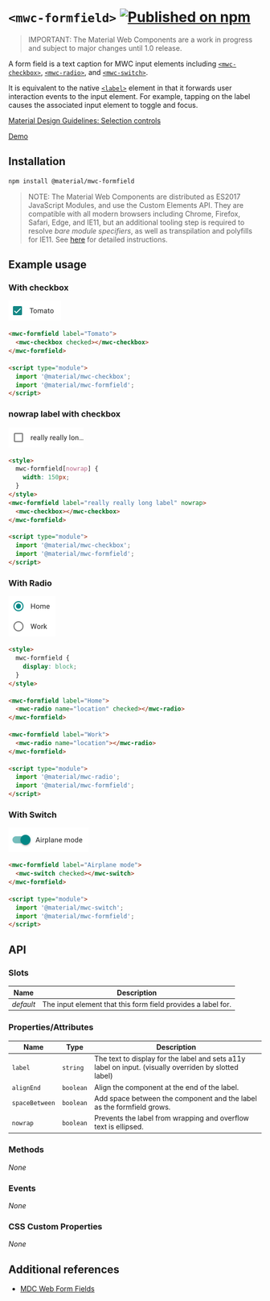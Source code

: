 # `<mwc-formfield>` [![Published on npm](https://img.shields.io/npm/v/@material/mwc-formfield.svg)](https://www.npmjs.com/package/@material/mwc-formfield)
> IMPORTANT: The Material Web Components are a work in progress and subject to
> major changes until 1.0 release.

A form field is a text caption for MWC input elements including
[`<mwc-checkbox>`](https://github.com/material-components/material-components-web-components/tree/master/packages/checkbox),
[`<mwc-radio>`](https://github.com/material-components/material-components-web-components/tree/master/packages/radio),
and
[`<mwc-switch>`](https://github.com/material-components/material-components-web-components/tree/master/packages/switch).

It is equivalent to the native
[`<label>`](https://developer.mozilla.org/en-US/docs/Web/HTML/Element/label)
element in that it forwards user interaction events to the input element. For example, tapping on the label causes the associated input element to toggle and focus.

[Material Design Guidelines: Selection controls](https://material.io/components/selection-controls/)

[Demo](https://material-components.github.io/material-components-web-components/demos/formfield/)

## Installation

```sh
npm install @material/mwc-formfield
```

> NOTE: The Material Web Components are distributed as ES2017 JavaScript
> Modules, and use the Custom Elements API. They are compatible with all modern
> browsers including Chrome, Firefox, Safari, Edge, and IE11, but an additional
> tooling step is required to resolve *bare module specifiers*, as well as
> transpilation and polyfills for IE11. See
> [here](https://github.com/material-components/material-components-web-components#quick-start)
> for detailed instructions.

## Example usage

### With checkbox

<img src="images/with_checkbox.png" width="105px" height="40px">

```html
<mwc-formfield label="Tomato">
  <mwc-checkbox checked></mwc-checkbox>
</mwc-formfield>

<script type="module">
  import '@material/mwc-checkbox';
  import '@material/mwc-formfield';
</script>
```

### nowrap label with checkbox

<img src="images/nowrap.png" width="150px" height="40px">

```html
<style>
  mwc-formfield[nowrap] {
    width: 150px;
  }
</style>
<mwc-formfield label="really really long label" nowrap>
  <mwc-checkbox></mwc-checkbox>
</mwc-formfield>

<script type="module">
  import '@material/mwc-checkbox';
  import '@material/mwc-formfield';
</script>
```

### With Radio

<img src="images/with_radio.png" width="94px" height="80px">

```html
<style>
  mwc-formfield {
    display: block;
  }
</style>

<mwc-formfield label="Home">
  <mwc-radio name="location" checked></mwc-radio>
</mwc-formfield>

<mwc-formfield label="Work">
  <mwc-radio name="location"></mwc-radio>
</mwc-formfield>

<script type="module">
  import '@material/mwc-radio';
  import '@material/mwc-formfield';
</script>
```

### With Switch

<img src="images/with_switch.png" width="160px" height="48px">

```html
<mwc-formfield label="Airplane mode">
  <mwc-switch checked></mwc-switch>
</mwc-formfield>

<script type="module">
  import '@material/mwc-switch';
  import '@material/mwc-formfield';
</script>
```

## API

### Slots

Name      | Description
--------- | -----------
*default* | The input element that this form field provides a label for.


### Properties/Attributes

Name    | Type     | Description
------- | -------- | ----------------------------------
`label` | `string` | The text to display for the label and sets a11y label on input. (visually overriden by slotted label)
`alignEnd` | `boolean` | Align the component at the end of the label.
`spaceBetween` | `boolean` | Add space between the component and the label as the formfield grows.
`nowrap` | `boolean` | Prevents the label from wrapping and overflow text is ellipsed.

### Methods

*None*

### Events

*None*

### CSS Custom Properties

*None*

## Additional references

-   [MDC Web Form Fields](https://material.io/develop/web/components/input-controls/form-fields/)
